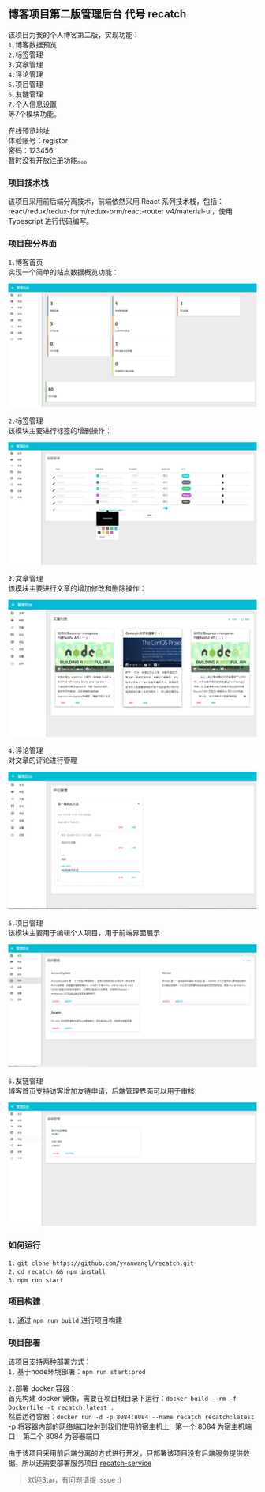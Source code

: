 ## 博客项目第二版管理后台 代号 recatch

该项目为我的个人博客第二版，实现功能：</br>
`1.`博客数据预览</br>
`2.`标签管理</br>
`3.`文章管理</br>
`4.`评论管理</br>
`5.`项目管理</br>
`6.`友链管理</br>
`7.`个人信息设置</br>
等7个模块功能。</br>

[在线预览地址](https://admin.yvanwang.com/)</br>
体验账号：registor</br>
密码：123456</br>
暂时没有开放注册功能。。。

### 项目技术栈
该项目采用前后端分离技术，前端依然采用 React 系列技术栈，包括： </br>
react/redux/redux-form/redux-orm/react-router v4/material-ui，使用 Typescript 进行代码编写。</br>

### 项目部分界面
`1.`博客首页</br>
实现一个简单的站点数据概览功能：</br>

![image.png](./docs/images/dashboard.png)

`2.`标签管理</br>
该模块主要进行标签的增删操作：</br>

![image.png](./docs/images/label.png)

`3.`文章管理</br>
该模块主要进行文章的增加修改和删除操作：</br>

![image.png](./docs/images/post.png)

`4.`评论管理</br>
对文章的评论进行管理</br>

![image.png](./docs/images/comment.png)

`5.`项目管理</br>
该模块主要用于编辑个人项目，用于前端界面展示</br>

![image.png](./docs/images/project.png)

`6.`友链管理</br>
博客首页支持访客增加友链申请，后端管理界面可以用于审核</br>

![image.png](./docs/images/link.png)

### 如何运行
`1.` `git clone https://github.com/yvanwangl/recatch.git`</br>
`2.` `cd recatch && npm install`</br>
`3.` `npm run start`</br>

### 项目构建
`1.` 通过 `npm run build` 进行项目构建</br>

### 项目部署
该项目支持两种部署方式：</br>
`1.` 基于node环境部署：`npm run start:prod`</br>

`2.`部署 docker 容器：</br>
首先构建 docker 镜像，需要在项目根目录下运行：`docker build --rm -f Dockerfile -t recatch:latest .`</br>
然后运行容器：`docker run -d -p 8084:8084 --name recatch recatch:latest`</br>
-p  将容器内部的网络端口映射到我们使用的宿主机上    第一个 8084 为宿主机端口    第二个 8084 为容器端口</br>

由于该项目采用前后端分离的方式进行开发，只部署该项目没有后端服务提供数据，所以还需要部署服务项目 [recatch-service](https://github.com/yvanwangl/recatch-service)

> 欢迎Star，有问题请提 issue :)

